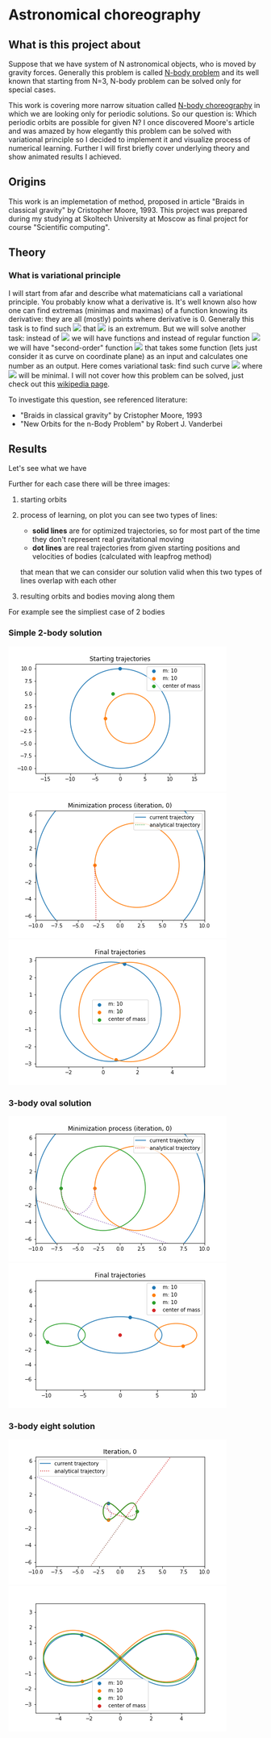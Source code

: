 # Astronomical choreography

## What is this project about

Suppose that we have system of N astronomical objects, who is moved by gravity forces.
Generally this problem is called [N-body problem](https://en.wikipedia.org/wiki/N-body_problem) and its well known that starting from N=3, N-body problem can be solved only for special cases.

This work is covering more narrow situation called [N-body choreography](https://en.wikipedia.org/wiki/N-body_choreography) in which we are looking only for periodic solutions. So our question is: Which periodic orbits are possible for given N? I once discovered Moore's article and was amazed by how elegantly this problem can be solved with variational principle so I decided to implement it and visualize process of numerical learning. Further I will first briefly cover underlying theory and show animated results I achieved.

## Origins

This work is an implemetation of method, proposed in article "Braids in classical gravity" by Cristopher Moore, 1993. This project was prepared during my studying at Skoltech University at Moscow as final project for course "Scientific computing".

## Theory

### What is variational principle

I will start from afar and describe what matematicians call a variational principle. You probably know what a derivative is. It's well known also how one can find extremas (minimas and maximas) of a function knowing its derivative: they are all (mostly) points where derivative is 0. Generally this task is to find such <img src="https://latex.codecogs.com/gif.latex?x"/> that <img src="https://latex.codecogs.com/gif.latex?y=f(x)"/> is an extremum. But we will solve another task: instead of <img src="https://latex.codecogs.com/gif.latex?x"/> we will have functions and instead of regular function <img src="https://latex.codecogs.com/gif.latex?f(x)"/> we will have "second-order" function <img src="https://latex.codecogs.com/gif.latex?F(g)"/> that takes some function (lets just consider it as curve on coordinate plane) as an input and calculates one number as an output. Here comes variational task: find such curve <img src="https://latex.codecogs.com/gif.latex?g"/> where <img src="https://latex.codecogs.com/gif.latex?F(g)"/> will be minimal. I will not cover how this problem can be solved, just check out this [wikipedia page](https://en.wikipedia.org/wiki/Euler%E2%80%93Lagrange_equation).

To investigate this question, see referenced literature:
- "Braids in classical gravity" by Cristopher Moore, 1993
- "New Orbits for the n-Body Problem" by Robert J. Vanderbei

## Results

Let's see what we have

Further for each case there will be three images:
1. starting orbits
2. process of learning, on plot you can see two types of lines:
    - **solid lines** are for optimized trajectories, so for most part of the time they don't represent real gravitational moving
    - **dot lines** are real trajectories from given starting positions and velocities of bodies (calculated with leapfrog method)
    
    that mean that we can consider our solution valid when this two types of lines overlap with each other
  
3. resulting orbits and bodies moving along them

For example see the simpliest case of 2 bodies

### Simple 2-body solution

![](images/2-bodies_start.gif)
![](images/2-bodies_evolution.gif)
![](images/2-bodies.gif)

### 3-body oval solution

![](images/3-bodies-oval_evolution.gif)
![](images/3-bodies-oval.gif)

### 3-body eight solution

![](images/3-bodies-eight_evolution.gif)
![](images/3-bodies-eight.gif)

